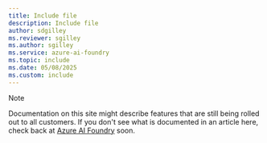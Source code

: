 ```yaml
---
title: Include file
description: Include file
author: sdgilley
ms.reviewer: sgilley
ms.author: sgilley
ms.service: azure-ai-foundry
ms.topic: include
ms.date: 05/08/2025
ms.custom: include
---
```


> [!NOTE]
> Documentation on this site might describe features that are still being rolled out to all customers. If you don't see what is documented in an article here, check back at [Azure AI Foundry](https://ai.azure.com) soon.